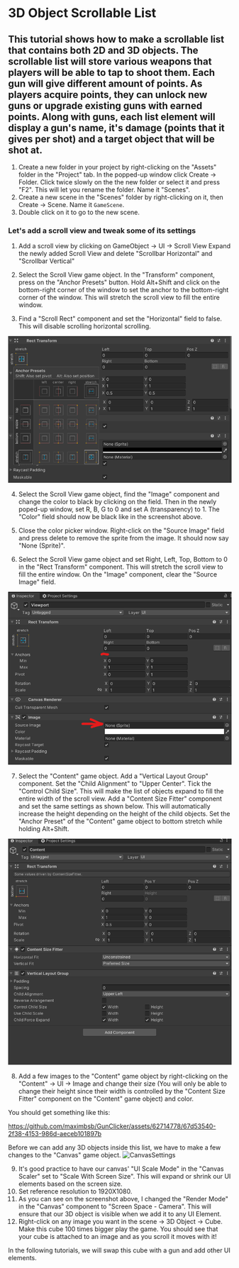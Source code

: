 # 3D Object Scrollable List
## This tutorial shows how to make a scrollable list that contains both 2D and 3D objects. The scrollable list will store various weapons that players will be able to tap to shoot them. Each gun will give different amount of points. As players acquire points, they can unlock new guns or upgrade existing guns with earned points. Along with guns, each list element will display a gun's name, it's damage (points that it gives per shot) and a target object that will be shot at.

1. Create a new folder in your project by right-clicking on the "Assets" folder in the "Project" tab. In the popped-up window click Create -> Folder. Click twice slowly on the the new folder or select it and press "F2". This will let you rename the folder. Name it "Scenes".
1. Create a new scene in the "Scenes" folder by right-clicking on it, then Create -> Scene. Name it `GameScene`.
2. Double click on it to go to the new scene.

### Let's add a scroll view and tweak some of its settings 

1. Add a scroll view by clicking on GameObject -> UI -> Scroll View
Expand the newly added Scroll View and delete "Scrollbar Horizontal" and "Scrollbar Vertical"

2. Select the Scroll View game object. In the "Transform" component, press on the "Anchor Presets" button. Hold Alt+Shift and click on the bottom-right corner of the window to set the anchor to the bottom-right corner of the window. This will stretch the scroll view to fill the entire window.

3. Find a "Scroll Rect" component and set the "Horizontal" field to false. This will disable scrolling horizontal scrolling.

![AnchorPresets.png](Images%2FAnchorPresets.png)

4. Select the Scroll View game object, find the "Image" component and change the color to black by clicking on the field. Then in the newly poped-up window, set R, B, G to 0 and set A (transparency) to 1. The "Color" field should now be black like in the screenshot above.

5. Close the color picker window. Right-click on the "Source Image" field and press delete to remove the sprite from the image. It should now say "None (Sprite)".

6. Select the Scroll View game object and set Right, Left, Top, Bottom to 0 in the "Rect Transform" component. This will stretch the scroll view to fill the entire window. On the "Image" component, clear the "Source Image" field.

![ViewportSettings.png](Images%2FViewportSettings.png)

7. Select the "Content" game object. Add a "Vertical Layout Group" component. Set the "Child Alignment" to "Upper Center". Tick the "Control Child Size". This will make the list of objects expand to fill the entire width of the scroll view. Add a "Content Size Fitter" component and set the same settings as shown below. This will automatically increase the height depending on the height of the child objects. Set the "Anchor Preset" of the "Content" game object to bottom stretch while holding Alt+Shift. 

![ContentGameObject.png](Images%2FContentGameObject.png)

8. Add a few images to the "Content" game object by right-clicking on the "Content" -> UI -> Image and change their size (You will only be able to change their height since their width is controlled by the "Content Size Fitter" component on the "Content" game object) and color.

You should get something like this:

https://github.com/maximbsb/GunClicker/assets/62714778/67d53540-2f38-4153-986d-aeceb101897b

Before we can add any 3D objects inside this list, we have to make a few changes to the "Canvas" game object. 
![CanvasSettings](https://github.com/maximbsb/GunClicker/assets/62714778/1f361b35-4876-44f0-9b17-2afa553a1051)

9. It's good practice to have our canvas' "UI Scale Mode" in the "Canvas Scaler" set to "Scale With Screen Size". This will expand or shrink our UI elements based on the screen size.
10. Set reference resolution to 1920X1080.
11. As you can see on the screenshot above, I changed the "Render Mode" in the "Canvas" component to "Screen Space - Camera". This will ensure that our 3D object is visible when we add it to any UI Element.
12. Right-click on any image you want in the scene -> 3D Object -> Cube. Make this cube 100 times bigger play the game. You should see that your cube is attached to an image and as you scroll it moves with it!

In the following tutorials, we will swap this cube with a gun and add other UI elements.
